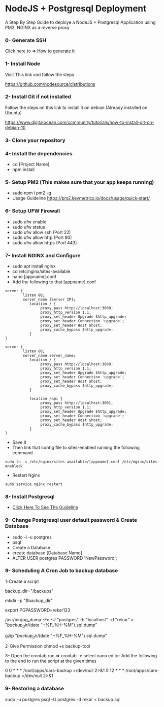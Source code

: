 
# NodeJS + Postgresql Deployment

A Step By Step Guide to deploye a NodeJS + Postgresql Application using PM2, NGINX as a reverse proxy

### 0- Generate SSH
[Click here to => How to generate it](https://docs.vultr.com/how-do-i-generate-ssh-keys?_gl=1*1teljyz*_ga*NDA3Mzk0NC4xNzE2NjIyOTAw*_ga_K6536FHN4D*MTcxNjYyODk0NS4zLjEuMTcxNjYyOTEwNy4yMC4wLjA.)


### 1- Install Node
Visit This link and follow the steps

https://github.com/nodesource/distributions


### 2- Install Git if not installed
Follow the steps on this link to install it on debian (Already installed on Ubuntu)

https://www.digitalocean.com/community/tutorials/how-to-install-git-on-debian-10

### 3- Clone your repository

### 4- Install the dependencies
- cd [Project Name]
- npm install

### 5- Setup PM2 (This makes sure that your app keeps running)
- sudo npm i pm2 -g
- Usage Guideline https://pm2.keymetrics.io/docs/usage/quick-start/

### 6- Setup UFW Firewall
- sudo ufw enable
- sudo ufw status
- sudo ufw allow ssh (Port 22)
- sudo ufw allow http (Port 80)
- sudo ufw allow https (Port 443)

### 7- Install NGINX and Configure
- sudo apt install nginx
- cd /etc/nginx/sites-available
- nano [appname].conf
- Add the following to that [appname].conf
```
server {
        listen 80;
        server_name [Server IP];
           location / {
                proxy_pass http://localhost:3000;
                proxy_http_version 1.1;
                proxy_set_header Upgrade $http_upgrade;
                proxy_set_header Connection 'upgrade';
                proxy_set_header Host $host;
                proxy_cache_bypass $http_upgrade;
           }
}

server {
        listen 80;
        server_name server_name;
           location / {
                proxy_pass http://localhost:3000;
                proxy_http_version 1.1;
                proxy_set_header Upgrade $http_upgrade;
                proxy_set_header Connection 'upgrade';
                proxy_set_header Host $host;
                proxy_cache_bypass $http_upgrade;
           }

           location /api {
                proxy_pass http://localhost:3001;
                proxy_http_version 1.1;
                proxy_set_header Upgrade $http_upgrade;
                proxy_set_header Connection 'upgrade';
                proxy_set_header Host $host;
                proxy_cache_bypass $http_upgrade;
           }
}

```
- Save it
- Then link that config file to sites-enabled running the following command
```
sudo ln -s /etc/nginx/sites-available/[appname].conf /etc/nginx/sites-enabled/
```
- Restart Nginx 
```
sudo service nginx restart
```
### 8- Install Postgresql
- [Click Here To See The Guideline](https://www.digitalocean.com/community/tutorials/how-to-install-postgresql-on-ubuntu-20-04-quickstart)
### 9- Change Postgresql user default password & Create Database
- sudo -i -u postgres
- psql
- Create a Database
- create database [Database Name]
- ALTER USER postgres PASSWORD 'NewPassword';

### 9- Scheduling A Cron Job to backup database
1-Create a script

backup_dir="/backups"

mkdir -p "$backup_dir"

export PGPASSWORD=rekar123

/usr/bin/pg_dump -Fc -U "postgres" -h "localhost" -d "rekar" > "$backup_dir/$(date "+%F_%H-%M").sql.dump"

gzip "$backup_dir/$(date "+%F_%H-%M").sql.dump"

2-Give Permission
chmod +x backup-tool

3- Open the crontab
run => crontab -e
select nano editor
Add the following to the end to run the script at the given times

0 0 * * * /root/apps/cars-backup >/dev/null 2>&1
0 12 * * * /root/apps/cars-backup >/dev/null 2>&1

### 9- Restoring a database
sudo -u postgres psql -U postgres -d rekar < backup.sql
